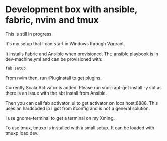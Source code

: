 # Development box with ansible, fabric, nvim and tmux
This is still in progress.

It's my setup that I can start in Windows through Vagrant.

It installs Fabric and Ansible when provisioned. The ansible playbook is in dev-machine.yml
and can be provisioned with:
```bash
fab setup
```

From nvim then, run :PlugInstall to get plugins.

Currently Scala Activator is added. Please run sudo apt-get install -y sbt
as there is an issue with the sbt install from Ansible.

Then you can call fab activator_ui to get activator on localhost:8888.
This uses an hardcoded ip I got from ifconfig and is not a general solution.

I use gnome-terminal to get a terminal on my Xming.

To use tmux, tmuxp is installed with a small setup. It can be loaded with tmuxp load dev.
